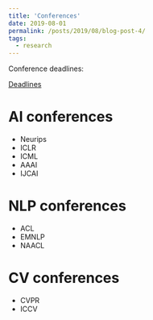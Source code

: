 ```yaml
---
title: 'Conferences'
date: 2019-08-01
permalink: /posts/2019/08/blog-post-4/
tags:
  - research
---
```

Conference deadlines:

[Deadlines](https://aideadlin.es/?sub=ML,DM)

AI conferences
======

* Neurips
* ICLR
* ICML
* AAAI
* IJCAI

NLP conferences
======
* ACL
* EMNLP
* NAACL

CV conferences
======
* CVPR
* ICCV

